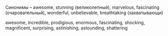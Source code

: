 Синонимы – awesome, stunning (великолепный), marvelous, fascinating (очаровательный), wonderful, unbelievable, breathtaking (захватывающи)

awesome, incredible, prodigious, enormous, fascinating, shocking, magnificent, surprising, astinishing, astounding, shattering